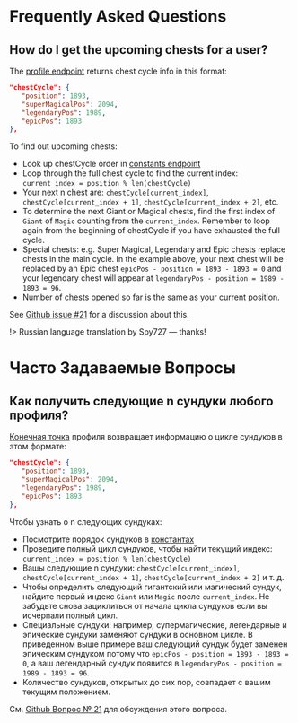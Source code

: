 # Frequently Asked Questions

## How do I get the upcoming chests for a user?

The [profile endpoint](/profile/profile) returns chest cycle info in this format:

```json
"chestCycle": {
   "position": 1893,
   "superMagicalPos": 2094,
   "legendaryPos": 1989,
   "epicPos": 1893
},
```

To find out upcoming chests:

- Look up chestCycle order in [constants endpoint](/info/constants)
- Loop through the full chest cycle to find the current index: `current_index = position % len(chestCycle)`
- Your next n chest are: `chestCycle[current_index]`, `chestCycle[current_index + 1]`, `chestCycle[current_index + 2]`, etc.
- To determine the next Giant or Magical chests, find the first index of `Giant` of `Magic` counting from the `current_index`. Remember to loop again from the beginning of chestCycle if you have exhausted the full cycle.
- Special chests: e.g. Super Magical, Legendary and Epic chests replace chests in the main cycle. In the example above, your next chest will be replaced by an Epic chest `epicPos - position = 1893 - 1893 = 0` and your legendary chest will appear at `legendaryPos - position = 1989 - 1893 = 96`.
- Number of chests opened so far is the same as your current position.

See [Github issue #21](https://github.com/cr-api/cr-api/issues/21) for a discussion about this.

!> Russian language translation by Spy727 — thanks!

# Часто Задаваемые Вопросы

## Как получить следующие n сундуки любого профиля?

[Конечная точка](/profile/profile) профиля возвращает информацию о цикле сундуков в этом формате:

```json
"chestCycle": {
   "position": 1893,
   "superMagicalPos": 2094,
   "legendaryPos": 1989,
   "epicPos": 1893
},
```


Чтобы узнать о n следующих сундуках:

- Посмотрите порядок сундуков в [константах](/info/constants)
- Проведите полный цикл сундуков, чтобы найти текущий индекс: `current_index = position % len(chestCycle)`
- Вашы следующие n сундуки: `chestCycle[current_index]`, `chestCycle[current_index + 1]`, `chestCycle[current_index + 2]` и т. д.
- Чтобы определить следующий гигантский или магический сундук, найдите первый индекс `Giant` или `Magic` после `current_index`. Не забудьте снова зациклиться от начала цикла сундуков если вы исчерпали полный цикл.
- Специальные сундуки: например, супермагические, легендарные и эпические сундуки заменяют сундуки в основном цикле. В приведенном выше примере ваш следующий сундук будет заменен эпическим сундуком потому что `epicPos - position = 1893 - 1893 = 0`, а ваш легендарный сундук появится в `legendaryPos - position = 1989 - 1893 = 96`.
- Количество сундуков, открытых до сих пор, совпадает с вашим текущим положением.

См. [Github Вопрос № 21](https://github.com/cr-api/cr-api/issues/21) для обсуждения этого вопроса.

